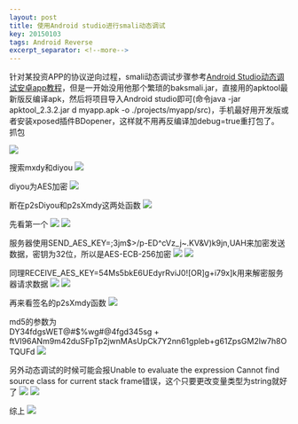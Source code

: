```yaml
---
layout: post
title: 使用Android studio进行smali动态调试
key: 20150103
tags: Android Reverse
excerpt_separator: <!--more-->
---
```

针对某投资APP的协议逆向过程，smali动态调试步骤参考[Android Studio动态调试安卓app教程](https://blog.csdn.net/linchaolong/article/details/51146492)，但是一开始没用他那个繁琐的baksmali.jar，直接用的apktool最新版反编译apk，然后将项目导入Android studio即可(命令java -jar apktool_2.3.2.jar d myapp.apk -o ./projects/myapp/src)，手机最好用开发版或者安装xposed插件BDopener，这样就不用再反编译加debug=true重打包了。  
抓包
<!--more-->
![](https://raw.githubusercontent.com/la0s/la0s.github.io/master/screenshots/20180426.1.png)

搜索mxdy和diyou
![](https://raw.githubusercontent.com/la0s/la0s.github.io/master/screenshots/20180426.2.png)

diyou为AES加密
![](https://raw.githubusercontent.com/la0s/la0s.github.io/master/screenshots/20180426.3.png)

断在p2sDiyou和p2sXmdy这两处函数
![](https://raw.githubusercontent.com/la0s/la0s.github.io/master/screenshots/20180426.4.png)

先看第一个
![](https://raw.githubusercontent.com/la0s/la0s.github.io/master/screenshots/20180426.5.png)
![](https://raw.githubusercontent.com/la0s/la0s.github.io/master/screenshots/20180426.6.png)

服务器使用SEND_AES_KEY=;3jm$>/p-ED^cVz_j~.KV&V)k9jn,UAH来加密发送数据，密钥为32位，所以是AES-ECB-256加密
![](https://raw.githubusercontent.com/la0s/la0s.github.io/master/screenshots/20180426.7.png)
![](https://raw.githubusercontent.com/la0s/la0s.github.io/master/screenshots/20180426.8.png)

同理RECEIVE_AES_KEY=54Ms5bkE6UEdyrRviJ0![OR]g+i79x]k用来解密服务器请求数据
![](https://raw.githubusercontent.com/la0s/la0s.github.io/master/screenshots/20180426.9.png)
![](https://raw.githubusercontent.com/la0s/la0s.github.io/master/screenshots/20180426.10.png)

再来看签名的p2sXmdy函数
![](https://raw.githubusercontent.com/la0s/la0s.github.io/master/screenshots/20180426.11.png)

md5的参数为  
DY34fdgsWET@#$%wg#@4fgd345sg + ftVI96ANm9m42duSFpTp2jwnMAsUpCk7Y2nn61gpleb+g61ZpsGM2lw7h8OTQUFd
![](https://raw.githubusercontent.com/la0s/la0s.github.io/master/screenshots/20180426.12.png)

另外动态调试的时候可能会报Unable to evaluate the expression Cannot find source class for current stack frame错误，这个只要更改变量类型为string就好了
![](https://raw.githubusercontent.com/la0s/la0s.github.io/master/screenshots/20180426.14.png)
![](https://raw.githubusercontent.com/la0s/la0s.github.io/master/screenshots/20180426.15.png)

综上
![](https://raw.githubusercontent.com/la0s/la0s.github.io/master/screenshots/20180426.13.png)





